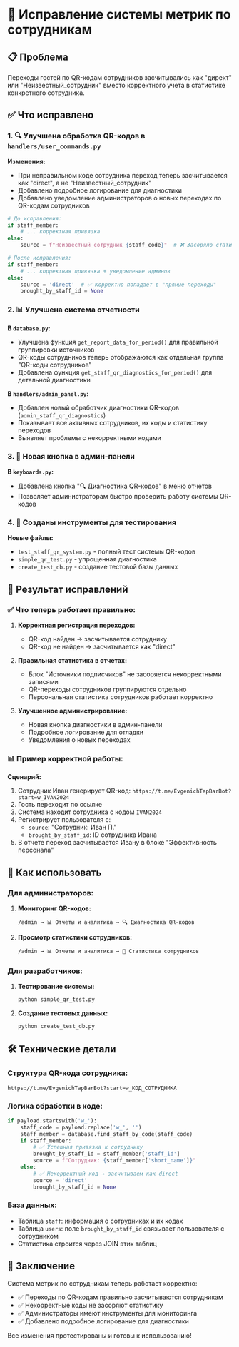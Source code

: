 # 🔧 Исправление системы метрик по сотрудникам

## 📋 Проблема
Переходы гостей по QR-кодам сотрудников засчитывались как "директ" или "Неизвестный_сотрудник" вместо корректного учета в статистике конкретного сотрудника.

## ✅ Что исправлено

### 1. 🔍 Улучшена обработка QR-кодов в `handlers/user_commands.py`

**Изменения:**
- При неправильном коде сотрудника переход теперь засчитывается как "direct", а не "Неизвестный_сотрудник"
- Добавлено подробное логирование для диагностики
- Добавлено уведомление администраторов о новых переходах по QR-кодам сотрудников

```python
# До исправления:
if staff_member:
    # ... корректная привязка
else:
    source = f"Неизвестный_сотрудник_{staff_code}"  # ❌ Засоряло статистику

# После исправления:
if staff_member:
    # ... корректная привязка + уведомление админов
else:
    source = 'direct'  # ✅ Корректно попадает в "прямые переходы"
    brought_by_staff_id = None
```

### 2. 📊 Улучшена система отчетности

**В `database.py`:**
- Улучшена функция `get_report_data_for_period()` для правильной группировки источников
- QR-коды сотрудников теперь отображаются как отдельная группа "QR-коды сотрудников"
- Добавлена функция `get_staff_qr_diagnostics_for_period()` для детальной диагностики

**В `handlers/admin_panel.py`:**
- Добавлен новый обработчик диагностики QR-кодов (`admin_staff_qr_diagnostics`)
- Показывает все активных сотрудников, их коды и статистику переходов
- Выявляет проблемы с некорректными кодами

### 3. 🔘 Новая кнопка в админ-панели

**В `keyboards.py`:**
- Добавлена кнопка "🔍 Диагностика QR-кодов" в меню отчетов
- Позволяет администраторам быстро проверить работу системы QR-кодов

### 4. 🧪 Созданы инструменты для тестирования

**Новые файлы:**
- `test_staff_qr_system.py` - полный тест системы QR-кодов
- `simple_qr_test.py` - упрощенная диагностика
- `create_test_db.py` - создание тестовой базы данных

## 🎯 Результат исправлений

### ✅ Что теперь работает правильно:

1. **Корректная регистрация переходов:**
   - QR-код найден → засчитывается сотруднику
   - QR-код не найден → засчитывается как "direct"

2. **Правильная статистика в отчетах:**
   - Блок "Источники подписчиков" не засоряется некорректными записями
   - QR-переходы сотрудников группируются отдельно
   - Персональная статистика сотрудников работает корректно

3. **Улучшенное администрирование:**
   - Новая кнопка диагностики в админ-панели
   - Подробное логирование для отладки
   - Уведомления о новых переходах

### 📊 Пример корректной работы:

**Сценарий:**
1. Сотрудник Иван генерирует QR-код: `https://t.me/EvgenichTapBarBot?start=w_IVAN2024`
2. Гость переходит по ссылке
3. Система находит сотрудника с кодом `IVAN2024`
4. Регистрирует пользователя с:
   - `source`: "Сотрудник: Иван П."
   - `brought_by_staff_id`: ID сотрудника Ивана
5. В отчете переход засчитывается Ивану в блоке "Эффективность персонала"

## 🔧 Как использовать

### Для администраторов:

1. **Мониторинг QR-кодов:**
   ```
   /admin → 📊 Отчеты и аналитика → 🔍 Диагностика QR-кодов
   ```

2. **Просмотр статистики сотрудников:**
   ```
   /admin → 📊 Отчеты и аналитика → 👷 Статистика сотрудников
   ```

### Для разработчиков:

1. **Тестирование системы:**
   ```bash
   python simple_qr_test.py
   ```

2. **Создание тестовых данных:**
   ```bash
   python create_test_db.py
   ```

## 🛠️ Технические детали

### Структура QR-кода сотрудника:
```
https://t.me/EvgenichTapBarBot?start=w_КОД_СОТРУДНИКА
```

### Логика обработки в коде:
```python
if payload.startswith('w_'):
    staff_code = payload.replace('w_', '')
    staff_member = database.find_staff_by_code(staff_code)
    if staff_member:
        # ✅ Успешная привязка к сотруднику
        brought_by_staff_id = staff_member['staff_id']
        source = f"Сотрудник: {staff_member['short_name']}"
    else:
        # ✅ Некорректный код → засчитываем как direct
        source = 'direct'
        brought_by_staff_id = None
```

### База данных:
- Таблица `staff`: информация о сотрудниках и их кодах
- Таблица `users`: поле `brought_by_staff_id` связывает пользователя с сотрудником
- Статистика строится через JOIN этих таблиц

## 🎉 Заключение

Система метрик по сотрудникам теперь работает корректно:
- ✅ Переходы по QR-кодам правильно засчитываются сотрудникам
- ✅ Некорректные коды не засоряют статистику
- ✅ Администраторы имеют инструменты для мониторинга
- ✅ Добавлено подробное логирование для диагностики

Все изменения протестированы и готовы к использованию!
